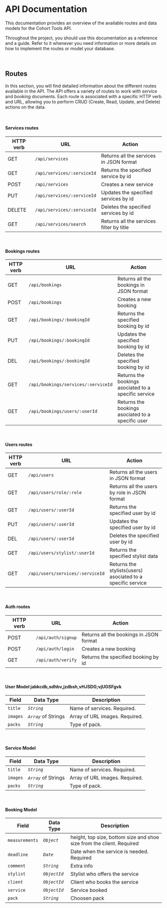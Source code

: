 # API Documentation

This documentation provides an overview of the available routes and data models for the Cohort Tools API.

Throughout the project, you should use this documentation as a reference and a guide. Refer to it whenever you need information or more details on how to implement the routes or model your database.

<br>

## Routes

In this section, you will find detailed information about the different routes available in the API.
The API offers a variety of routes to work with *service* and *booking* documents. Each route is associated with a specific HTTP verb and URL, allowing you to perform CRUD (Create, Read, Update, and Delete) actions on the data.

<br>

#### Services routes

| HTTP verb | URL                         | Action                                  |
| --------- | --------------------------  | --------------------------------------  |
| GET       | `/api/services`             | Returns all the services in JSON format |
| GET       | `/api/services/:serviceId`  | Returns the specified service by id     |
| POST      | `/api/services`             | Creates a new service                    |
| PUT       | `/api/services/:serviceId`  | Updates the specified services by id      |
| DELETE    | `/api/services/:serviceId`  | Deletes the specified services by id      |
| GET       | `/api/services/search`      | Returns all the services filter by title|



<br>


#### Bookings routes

| HTTP verb | URL                                 | Action                                               |
| --------- | ----------------------------------- | ---------------------------------------------------- |
| GET       | `/api/bookings`                     | Returns all the bookings in JSON format              |
| POST      | `/api/bookings`                     | Creates a new booking                                |
| GET       | `/api/bookings/:bookingId`          | Returns the specified booking by id                  |
| PUT       | `/api/bookings/:bookingId`          | Updates the specified booking by id                  |
| DEL       | `/api/bookings/:bookingId`          | Deletes the specified booking by id                  |
| GET       | `/api/bookings/services/:serviceId` | Returns the bookings asociated to a specific service |
| GET       | `/api/bookings/users/:userId`       | Returns the bookings asociated to a specific user    |


<br>

#### Users routes

| HTTP verb | URL                              | Action                                                        |
| --------- | -------------------------------- | ------------------------------------------------------------- |
| GET       | `/api/users`                     | Returns all the users in JSON format                          |
| GET       | `/api/users/role/:role`          | Returns all the users by role in JSON format                  |
| GET       | `/api/users/:userId`             | Returns the specified user by id                              |
| PUT       | `/api/users/:userId`             | Updates the specified user by id                              |
| DEL       | `/api/users/:userId`             | Deletes the specified user by id                              |
| GET       | `/api/users/stylist/:userId`     | Returns the specified stylist data                            |
| GET       | `/api/users/services/:serviceId` | Returns the stylists(users) asociated to a specific service |

<br>

#### Auth routes

| HTTP verb | URL                    | Action                                               |
| --------- | -----------------------| ---------------------------------------------------- |
| POST      | `/api/auth/signup`          | Returns all the bookings in JSON format         |
| POST      | `/api/auth/login`           | Creates a new booking                           |
| GET       | `/api/auth/verify`          | Returns the specified booking by id             |

<br>

#### User Model jabkcdb,sdhbv,jzdbsh,vHJSDG;vjUGSFgvk

| Field          | Data Type            | Description                    |
|----------------|----------------------|--------------------------------|
| `title`        | *`String`*           | Name of services. Required.    |
| `images`       | *`Array`* of Strings | Array of URL images. Required. |
| `packs`        | *`String`*           | Type of pack.                  |

<br>

#### Service Model

| Field          | Data Type            | Description                    |
|----------------|----------------------|--------------------------------|
| `title`        | *`String`*           | Name of services. Required.    |
| `images`       | *`Array`* of Strings | Array of URL images. Required. |
| `packs`        | *`String`*           | Type of pack.                  |

<br>

#### Booking Model
| Field          | Data Type        | Description                                                          |
|----------------|------------------|----------------------------------------------------------------------|
| `measurements` | *`Object`*       | height, top size, bottom size and shoe size from the client. Required|
| `deadline`     | *`Date`*         | Date when the service is needed. Required                            |
| `comment`      | *`String`*       | Extra info                                                           |     
| `stylist`      | *`ObjectId`*     | Stylist who offers the service                                       |
| `client`       | *`ObjectId`*     | Client who books the service                                         |
| `service`      | *`ObjectId`*     | Service booked                                                       |
| `pack`         | *`String`*       | Choosen pack                                                         |



